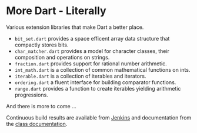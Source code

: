 More Dart - Literally
=====================

Various extension libraries that make Dart a better place.

- `bit_set.dart` provides a space efficent array data structure that compactly 
  stores bits.
- `char_matcher.dart` provides a model for character classes, their composition
  and operations on strings.
- `fraction.dart` provides support for rational number arithmetic.
- `int_math.dart` is a collection of common mathematical functions on ints.
- `iterable.dart` is a collection of iterables and iterators.
- `ordering.dart` a fluent interface for building comparator functions.
- `range.dart` provides a function to create iterables yielding arithmetic 
  progressions.
  
And there is more to come ...

Continuous build results are available from [Jenkins](http://jenkins.lukas-renggli.ch/view/Dart/job/MoreDart/)
and documentation from the [class documentation](http://jenkins.lukas-renggli.ch/view/Dart/job/MoreDart/javadoc/).
